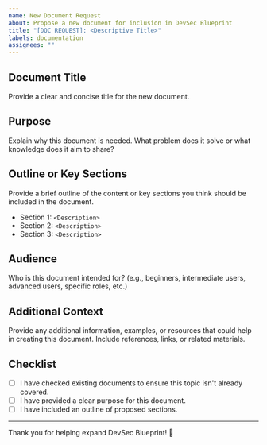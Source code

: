 ```yaml
---
name: New Document Request
about: Propose a new document for inclusion in DevSec Blueprint
title: "[DOC REQUEST]: <Descriptive Title>"
labels: documentation
assignees: ""
---
```


## Document Title

Provide a clear and concise title for the new document.

## Purpose

Explain why this document is needed. What problem does it solve or what knowledge does it aim to share?

## Outline or Key Sections

Provide a brief outline of the content or key sections you think should be included in the document.

- Section 1: `<Description>`
- Section 2: `<Description>`
- Section 3: `<Description>`

## Audience

Who is this document intended for? (e.g., beginners, intermediate users, advanced users, specific roles, etc.)

## Additional Context

Provide any additional information, examples, or resources that could help in creating this document. Include references, links, or related materials.

## Checklist

- [ ] I have checked existing documents to ensure this topic isn't already covered.
- [ ] I have provided a clear purpose for this document.
- [ ] I have included an outline of proposed sections.

---

Thank you for helping expand DevSec Blueprint! 📘
